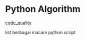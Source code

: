 # Python Algorithm

[code_quality](https://img.shields.io/lgtm/grade/python/github/bellshade/PythonAlgorithm?label=Code%20Quality&style=for-the-badge)

list berbagai macam python script
